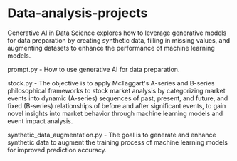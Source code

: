 # Data-analysis-projects

Generative AI in Data Science explores how to leverage generative models for data preparation by creating synthetic data, filling in missing values, and augmenting datasets to enhance the performance of machine learning models.

prompt.py - How to use generative AI for data preparation.

stock.py - The objective is to apply McTaggart's A-series and B-series philosophical frameworks to stock market analysis by categorizing market events into dynamic (A-series) sequences of past, present, and future, and fixed (B-series) relationships of before and after significant events, to gain novel insights into market behavior through machine learning models and event impact analysis.

synthetic_data_augmentation.py - The goal is to generate and enhance synthetic data to augment the training process of machine learning models for improved prediction accuracy.



